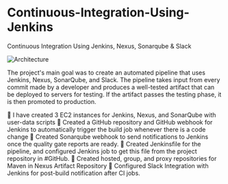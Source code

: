 # Continuous-Integration-Using-Jenkins
Continuous Integration Using Jenkins, Nexus, Sonarqube &amp; Slack

![Architecture](https://github.com/AmineTra/Continuous-Integration-Using-Jenkins/assets/104666924/dff98a74-25a7-462d-a80e-e9ff563cc1d1)

The project's main goal was to create an automated pipeline that uses Jenkins, Nexus, SonarQube, and Slack. The pipeline takes input from every commit made by a developer and produces a well-tested artifact that can be deployed to servers for testing. If the artifact passes the testing phase, it is then promoted to production.

📍 I have created 3 EC2 instances for Jenkins, Nexus, and SonarQube with user-data scripts
📍 Created a GitHub repository and GitHub webhook for Jenkins to automatically trigger the build job whenever there is a code change
📍 Created Sonarqube webhook to send notifications to Jenkins once the quality gate reports are ready.
📍 Created Jenkinsfile for the pipeline, and configured Jenkins job to get this file from the project repository in #GitHub.
📍 Created hosted, group, and proxy repositories for Maven in Nexus Artifact Repository
📍 Configured Slack Integration with Jenkins for post-build notification after CI jobs.
